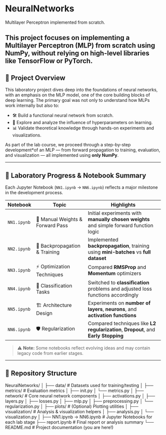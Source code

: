# NeuralNetworks
Multilayer Perceptron implemented from scratch. 

This project focuses on implementing a **Multilayer Perceptron (MLP)** from scratch using **NumPy**, without relying on high-level libraries like TensorFlow or PyTorch.
---

## 🎯 Project Overview

This laboratory project dives deep into the foundations of neural networks, with an emphasis on the MLP model, one of the core building blocks of deep learning. The primary goal was not only to understand how MLPs work internally but also to:

- 🛠️ Build a functional neural network from scratch.
- 🔬 Explore and analyze the influence of hyperparameters on learning.
- 📊 Validate theoretical knowledge through hands-on experiments and visualizations.

As part of the lab course, we proceed through a step-by-step development*of an MLP — from forward propagation to training, evaluation, and visualization — all implemented using **only NumPy**.

---

## 🧪 Laboratory Progress & Notebook Summary

Each Jupyter Notebook (`NN1.ipynb` → `NN6.ipynb`) reflects a major milestone in the development process.

| Notebook | Topic | Highlights |
|----------|-------|------------|
| `NN1.ipynb` | 🔢 Manual Weights & Forward Pass | Initial experiments with **manually chosen weights** and simple forward function logic |
| `NN2.ipynb` | 🔁 Backpropagation & Training | Implemented **backpropagation**, training using **mini-batches** vs **full dataset** |
| `NN3.ipynb` | ⚡ Optimization Techniques | Compared **RMSProp** and **Momentum** optimizers |
| `NN4.ipynb` | 🧩 Classification Tasks | Switched to **classification** problems and adjusted loss functions accordingly |
| `NN5.ipynb` | 🏗️ Architecture Design | Experiments on **number of layers**, **neurons**, and **activation functions** |
| `NN6.ipynb` | 🛡️ Regularization | Compared techniques like **L2 regularization**, **Dropout**, and **Early Stopping** |

> ⚠️ **Note:** Some notebooks reflect evolving ideas and may contain legacy code from earlier stages.

---

## 📁 Repository Structure
NeuralNetworks/ │ ├── data/ # Datasets used for training/testing │ ├── metrics/ # Evaluation metrics │ ├── init.py │ └── metrics.py │ ├── network/ # Core neural network components │ ├── activations.py │ ├── layers.py │ ├── losses.py │ ├── mlp.py │ ├── preprocessing.py │ └── regularization.py │ ├── plots/ # (Optional) Plotting utilities │ ├── visualization/ # Analysis & visualization helpers │ ├── analysis.py │ └── visualization.py │ ├── NN1.ipynb → NN6.ipynb # Jupyter Notebooks for each lab stage ├── report.ipynb # Final report or analysis summary └── README.md # Project documentation (you are here!)
